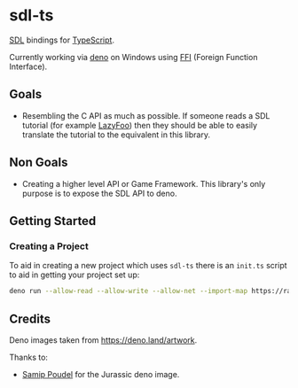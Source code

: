 # sdl-ts

[SDL](https://www.libsdl.org/) bindings for [TypeScript](https://www.typescriptlang.org/).

Currently working via [deno](https://deno.land/) on Windows using [FFI](https://deno.land/manual/runtime/ffi_api)
(Foreign Function Interface).

## Goals

- Resembling the C API as much as possible. If someone reads a SDL tutorial (for example
  [LazyFoo](https://lazyfoo.net/tutorials/SDL/)) then they should be able to easily translate the tutorial to the
  equivalent in this library.

## Non Goals

- Creating a higher level API or Game Framework. This library's only purpose is to expose the SDL API to deno.

## Getting Started

### Creating a Project

To aid in creating a new project which uses `sdl-ts` there is an `init.ts` script to aid in getting your project set up:

```bash
deno run --allow-read --allow-write --allow-net --import-map https://raw.githubusercontent.com/smack0007/sdl-ts/main/imports.deno.json https://raw.githubusercontent.com/smack0007/sdl-ts/main/init.ts /path/to/project
```

## Credits

Deno images taken from https://deno.land/artwork.

Thanks to:

- [Samip Poudel](https://github.com/SamipPoudel58) for the Jurassic deno image.
